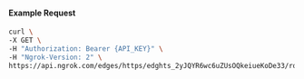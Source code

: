 <!-- Code generated for API Clients. DO NOT EDIT. -->

#### Example Request

```bash
curl \
-X GET \
-H "Authorization: Bearer {API_KEY}" \
-H "Ngrok-Version: 2" \
https://api.ngrok.com/edges/https/edghts_2yJQYR6wc6uZUsOQkeiueKoDe33/routes/edghtsrt_2yJQYZrk52qp1SNWBnrBBIQHKUM/backend
```
